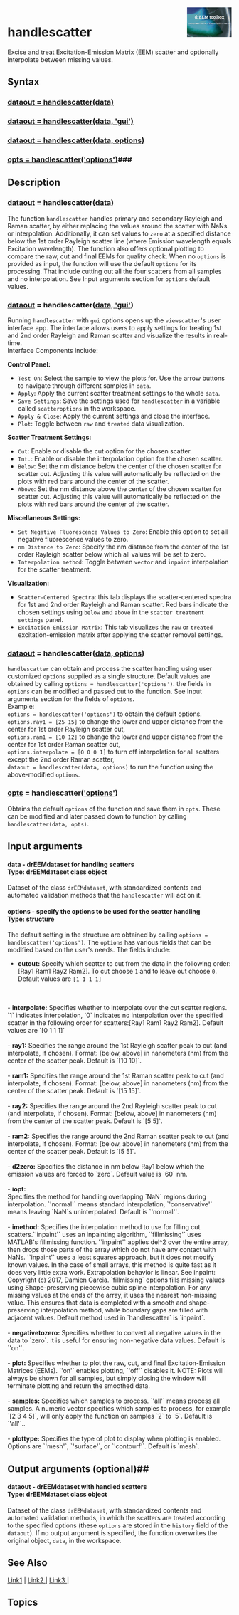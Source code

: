 <img src="top right corner logo.png" width="100" height="auto" align="right"/>

# handlescatter #
Excise and treat Excitation-Emission Matrix (EEM) scatter and optionally interpolate between missing values.



## Syntax
### [dataout = handlescatter(data)](#syntax1) ###
### [dataout = handlescatter(data, 'gui')](#syntax1) ###
### [dataout = handlescatter(data, options)](#syntax1) ###
### [opts = handlescatter('options')](#syntax1)###



## Description ##
### [dataout](#varargout) = handlescatter([data](#varargin)) <a name="syntax1"></a>
The function `handlescatter` handles primary and secondary Rayleigh and Raman scatter, by either replacing the values around the scatter with NaNs or interpolation. Additionally, it can set values to `zero` at a specified distance below the 1st order Rayleigh scatter line (where Emission wavelength equals Excitation wavelength). The function also offers optional plotting to compare the raw, cut and final EEMs for quality check. When no `options` is provided as input, the function will use the default `options` for its processing. That include cutting out all the four scatters from all samples and no interpolation. See Input arguments section for `options` default values.


>
### [dataout](#varargout) = handlescatter([data, 'gui'](#varargin)) <a name="syntax1"></a>
Running `handlescatter` with `gui` options opens up the `viewscatter`'s user interface app. The interface allows users to apply settings for treating 1st and 2nd order Rayleigh and Raman scatter and visualize the results in real-time.<br>
Interface Components include:<br>

<strong>Control Panel:<br></strong>

- `Test On`: Select the sample to view the plots for. Use the arrow buttons to navigate through different samples in `data`.
- `Apply`: Apply the current scatter treatment settings to the whole `data`.
- `Save Settings`: Save the settings used for `handlescatter` in a variable called `scatteroptions` in the workspace.
- `Apply & Close`: Apply the current settings and close the interface.
- `Plot`: Toggle between `raw` and `treated` data visualization.

<strong>Scatter Treatment Settings:<br></strong>

- `Cut`: Enable or disable the cut option for the chosen scatter.
- `Int.`: Enable or disable the interpolation option for the chosen scatter.
- `Below`: Set the nm distance below the center of the chosen scatter for  scatter cut. Adjusting this value will automatically be reflected on the plots with red bars around the center of the scatter.
- `Above`: Set the nm distance above the center of the chosen scatter for scatter cut. Adjusting this value will automatically be reflected on the plots with red bars around the center of the scatter.


<strong>Miscellaneous Settings:<br></strong>

- `Set Negative Fluorescence Values to Zero`: Enable this option to set all negative fluorescence values to zero.
- `nm Distance to Zero`: Specify the nm distance from the center of the 1st order Rayleigh scatter below which all values will be set to zero.
- `Interpolation method`: Toggle between `vector` and `inpaint` interpolation for the scatter treatment.

<strong>Visualization:<br></strong>


- `Scatter-Centered Spectra`: this tab displays the scatter-centered spectra for 1st and 2nd order Rayleigh and Raman scatter. Red bars indicate the chosen settings using `below` and `above` in the `scatter treatment settings` panel.
- `Excitation-Emission Matrix`: This tab visualizes the `raw` or `treated` excitation-emission matrix after applying the scatter removal settings.

>
### [dataout](#varargout) = handlescatter([data, options](#varargin)) <a name="syntax1"></a>
`handlescatter` can obtain and process the scatter handling using user customized `options` supplied as a single structure. Default values are obtained by calling `options = handlescatter('options')`. the fields in `options` can be modified and passed out to the function. See Input arguments section for the fields of `options`.<br>
Example:<br> 
`options = handlescatter('options')` to obtain the default options. <br> `options.ray1 = [25 15]` to change the lower and upper distance from the center for 1st order Rayleigh scatter cut, <br> `options.ram1 = [10 12]` to change the lower and upper distance from the center for 1st order Raman scatter cut, <br>
`options.interpolate = [0 0 0 1]` to turn off interpolation for all scatters except the 2nd order Raman scatter, <br>
`dataout = handlescatter(data, options)` to run the function using the above-modified `options`.

>
### [opts](#varargout) = handlescatter(['options'](#varargin)) <a name="syntax1"></a>
Obtains the default `options` of the function and save them in `opts`. These can be modified and later passed down to function by calling `handlescatter(data, opts)`.



## Input arguments ##
#### data - drEEMdataset for handling scatters  <a name="varargin"></a> <br> Type: drEEMdataset class object
Dataset of the class `drEEMdataset`, with standardized contents and automated validation methods that the `handlescatter` will act on it.


#### options - specify the options to be used for the scatter handling  <a name="varargin"></a> <br> Type: structure
The default setting in the structure are obtained by calling `options = handlescatter('options')`. The `options` has various fields that can be modified based on the user's needs. The fields include:<br>


- <strong>cutout:</strong> Specify which scatter to cut from the data in the following order: [Ray1 Ram1 Ray2 Ram2]. To cut choose `1` and to leave out choose `0`. Default values are `[1 1 1 1]` 
<br>
<br>
- <strong>interpolate:</strong> Specifies whether to interpolate over the cut scatter regions. `1` indicates interpolation, `0` indicates no interpolation over the specified scatter in the following order for scatters:[Ray1 Ram1 Ray2 Ram2]. Default values are `[0 1 1 1]`
<br>
<br>
- <strong>ray1:</strong> Specifies the range around the 1st Rayleigh scatter peak to cut (and interpolate, if chosen). Format: [below, above] in nanometers (nm) from the center of the scatter peak. Default is `[10 10]`.
<br>
<br>
- <strong>ram1:</strong> Specifies the range around the 1st Raman scatter peak to cut (and interpolate, if chosen). Format: [below, above] in nanometers (nm) from the center of the scatter peak. Default is `[15 15]`.
<br>
<br>
- <strong>ray2:</strong> Specifies the range around the 2nd Rayleigh scatter peak to cut (and interpolate, if chosen). Format: [below, above] in nanometers (nm) from the center of the scatter peak. Default is `[5 5]`.
<br>
<br>
- <strong>ram2:</strong> Specifies the range around the 2nd Raman scatter peak to cut (and interpolate, if chosen). Format: [below, above] in nanometers (nm) from the center of the scatter peak. Default is `[5 5]`.
<br>
<br>
- <strong>d2zero:</strong> Specifies the distance in nm below Ray1 below which the emission values are forced to `zero`. Default value is `60` nm.
<br>
<br>
- <strong>iopt:<br></strong> Specifies the method for handling overlapping `NaN` regions during interpolation. `'normal'` means standard interpolation, `'conservative'` means leaving `NaN`s uninterpolated. Default is `'normal'`.
<br>
<br>
- <strong>imethod:</strong> Specifies the interpolation method to use for filling cut scatters.`'inpaint'` uses an inpainting algorithm, `'fillmissing'` uses MATLAB's fillmissing function. '`inpaint'` applies del^2 over the entire array, then drops those parts of the array which do not have any contact with NaNs. '`inpaint'` uses a least squares approach, but it does not modify known values. In the case of small arrays, this method is quite fast as it does very little extra work. Extrapolation behavior is linear. See inpaint: Copyright (c) 2017, Damien Garcia. `fillmissing` options fills missing values using Shape-preserving piecewise cubic spline interpolation. For any missing values at the ends of the array, it uses the nearest non-missing value. This ensures that data is completed with a smooth and shape-preserving interpolation method, while boundary gaps are filled with adjacent values. Default method used in `handlescatter` is `inpaint`.
<br>
<br>
- <strong>negativetozero:</strong> Specifies whether to convert all negative values in the data to `zero`. It is useful for ensuring non-negative data values. Default is `'on'`.
<br>
<br>
- <strong>plot:</strong> Specifies whether to plot the raw, cut, and final Excitation-Emission Matrices (EEMs). `'on'` enables plotting, `'off'` disables it. NOTE: Plots will always be shown for all samples, but simply closing the window will terminate plotting and return the smoothed data.
<br>
<br>
- <strong>samples:</strong> Specifies which samples to process. `'all'` means process all samples. A numeric vector specifies which samples to process, for example `[2 3 4 5]`, will only apply the function on samples `2` to `5`. Default is `'all'`..
<br>
<br>
- <strong>plottype:</strong> Specifies the type of plot to display when plotting is enabled. Options are `'mesh'`, `'surface'`, or `'contourf'`. Default is `mesh`.








## Output arguments (optional)##
#### dataout - drEEMdataset with handled scatters  <a name="varargin"></a> <br> Type: drEEMdataset class object
Dataset of the class `drEEMdataset`, with standardized contents and automated validation methods, in which the scatters are treated according to the specified options (these `options` are stored in the `history` field of the `dataout`). If no output argument is specified, the function overwrites the original object, `data`, in the workspace.




## See Also ##

<a href="link.com">Link1</a> | 
<a href="link.com"> Link2 </a> |
<a href="link.com"> Link3 </a> |


## Topics ##